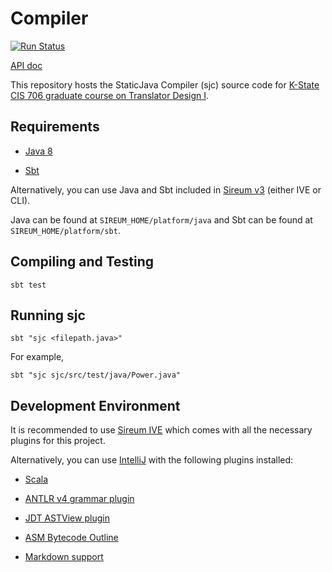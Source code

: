 # Compiler

[![Run Status](https://api.shippable.com/projects/55534a22edd7f2c052ebbc77/badge?branch=master)](https://app.shippable.com/projects/55534a22edd7f2c052ebbc77)

[API doc](https://cdn.rawgit.com/ksu-cis-706/compiler/master/sjc/doc/api/index.html)

This repository hosts the StaticJava Compiler (sjc) source code for 
[K-State CIS 706 graduate course on Translator Design I](http://compilers.santoslab.org).


## Requirements

* [Java 8](https://jdk8.java.net/)

* [Sbt](http://scala-sbt.org)

Alternatively, you can use Java and Sbt included in 
[Sireum v3](https://github.com/sireum/v3#installing-and-running-sireum) 
(either IVE or CLI).

Java can be found at ``SIREUM_HOME/platform/java`` and
Sbt can be found at ``SIREUM_HOME/platform/sbt``.


## Compiling and Testing

```
sbt test
```


## Running sjc

```
sbt "sjc <filepath.java>"
```

For example,

```
sbt "sjc sjc/src/test/java/Power.java"
```


## Development Environment

It is recommended to use 
[Sireum IVE](https://github.com/sireum/v3#sireum-integrated-verification-environment-ive)
which comes with all the necessary plugins for this project.

Alternatively, you can use [IntelliJ](https://www.jetbrains.com/idea/) 
with the following plugins installed:

* [Scala](https://plugins.jetbrains.com/plugin/1347)

* [ANTLR v4 grammar plugin](https://plugins.jetbrains.com/plugin/7358)

* [JDT ASTView plugin](https://plugins.jetbrains.com/plugin/9345)

* [ASM Bytecode Outline](http://plugins.jetbrains.com/plugin/10302-asm-bytecode-viewer)

* [Markdown support](https://plugins.jetbrains.com/plugin/7793)
